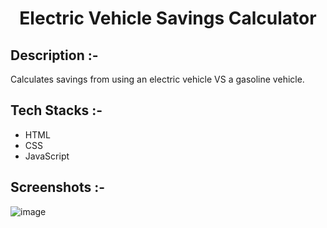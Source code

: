 # <p align="center">Electric Vehicle Savings Calculator</p>

## Description :-

Calculates savings from using an electric vehicle VS a gasoline vehicle.

## Tech Stacks :-

- HTML
- CSS
- JavaScript

## Screenshots :-

![image](https://github.com/user-attachments/assets/f852148a-7518-4392-a26c-e741ffb3c96a)
